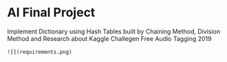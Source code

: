 # AI Final Project
 Implement Dictionary using Hash Tables built by Chaining Method, Division Method and Research about Kaggle Challegen Free Audio Tagging 2019


	![](requirements.png)
